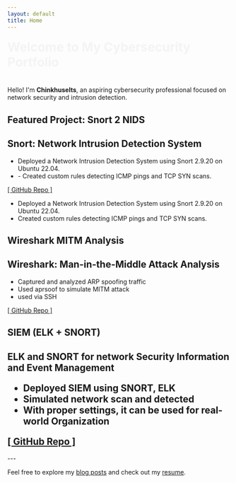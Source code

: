 ```yaml
---
layout: default
title: Home
---
```

<h1 style="animation: fadeIn 2s ease-out;">Welcome to My Cybersecurity Portfolio</h1>

<style>
@keyframes fadeIn {
  0% {opacity: 0; transform: translateY(-20px);}
  100% {opacity: 1; transform: translateY(0);}
}
</style>

Hello! I'm **Chinkhuselts**, an aspiring cybersecurity professional focused on network security and intrusion detection.

## Featured Project: Snort 2 NIDS

<div class="project">
  <h2>Snort: Network Intrusion Detection System</h2>
  <ul>
    <li>Deployed a Network Intrusion Detection System using Snort 2.9.20 on Ubuntu 22.04.</li>
    <li>- Created custom rules detecting ICMP pings and TCP SYN scans.</li>
  </ul>
  <a href="https://github.com/Chinkhuselts/snort2-nids-project" target="_blank">[ GitHub Repo ]</a>
</div>




- Deployed a Network Intrusion Detection System using Snort 2.9.20 on Ubuntu 22.04.
- Created custom rules detecting ICMP pings and TCP SYN scans.

## Wireshark MITM Analysis

<div class="project">
  <h2>Wireshark: Man-in-the-Middle Attack Analysis</h2>
  <ul>
    <li>Captured and analyzed ARP spoofing traffic</li>
    <li>Used aprsoof to simulate MITM attack</li>
    <li>used via SSH</li>
  </ul>
  <a href="https://github.com/Chinkhuselts/wireshark-mitm-analysis">[ GitHub Repo ]</a>
</div>

## SIEM (ELK + SNORT)

<div class="project">
  <h2>ELK and SNORT for network Security Information and Event Management
  <ul>
    <li>Deployed SIEM using SNORT, ELK</li>
    <li>Simulated network scan and detected </li>
    <li>With proper settings, it can be used for real-world Organization</li>
  </ul>
  <a href="https://github.com/Chinkhuselts/wireshark-mitm-analysis">[ GitHub Repo ]</a>
</div>
---

Feel free to explore my [blog posts](/blog) and check out my [resume](resume.pdf).
